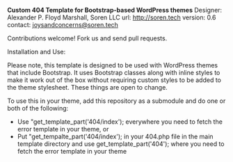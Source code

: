 **Custom 404 Template for Bootstrap-based WordPress themes**
Designer: Alexander P. Floyd Marshall, Soren LLC
url: http://soren.tech
version: 0.6
contact: joysandconcerns@soren.tech

Contributions welcome! Fork us and send pull requests.

Installation and Use:

Please note, this template is designed to be used with WordPress themes that include Bootstrap. It uses Bootstrap classes along with inline styles to make it work out of the box without requiring custom styles to be added to the theme stylesheet. These things are open to change.

To use this in your theme, add this repository as a submodule and do one or both of the following:
- Use "get_template_part('404/index'); everywhere you need to fetch the error template in your theme, or
- Put "get_tempalte_part('404/index'); in your 404.php file in the main template directory and use get_template_part('404'); where you need to fetch the error template in your theme

